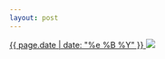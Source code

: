 ```yaml
---
layout: post
---
```


<p>
  <a href="/453">
    <time>{{ page.date | date: "%e %B %Y" }}</time>
    <img src="{{ site.assets_url }}/453.jpg">
  </a>
  
</p>
